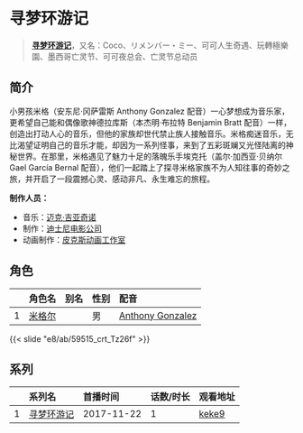 # 寻梦环游记


> <u>**[寻梦环游记](http://bgm.tv/subject/209925)**</u>，又名：Coco、リメンバー・ミー、可可人生奇遇、玩轉極樂園、墨西哥亡灵节、可可夜总会、亡灵节总动员

## 简介


小男孩米格（安东尼·冈萨雷斯 Anthony Gonzalez 配音）一心梦想成为音乐家，更希望自己能和偶像歌神德拉库斯（本杰明·布拉特 Benjamin Bratt 配音）一样，创造出打动人心的音乐，但他的家族却世代禁止族人接触音乐。米格痴迷音乐，无比渴望证明自己的音乐才能，却因为一系列怪事，来到了五彩斑斓又光怪陆离的神秘世界。在那里，米格遇见了魅力十足的落魄乐手埃克托（盖尔·加西亚·贝纳尔 Gael García Bernal 配音），他们一起踏上了探寻米格家族不为人知往事的奇妙之旅，并开启了一段震撼心灵、感动非凡、永生难忘的旅程。

**制作人员：**
- 音乐：[迈克·吉亚奇诺](http://bgm.tv/person/22009)
- 制作：[迪士尼电影公司](http://bgm.tv/person/6816)
- 动画制作：[皮克斯动画工作室](http://bgm.tv/person/7960)

## 角色

|     |   角色名   |   别名  | 性别 |  配音  |
|:--- |:------  |:----      |:---  |:--   |
| 1 | [米格尔](http://bgm.tv/character/59515) |  | 男 | [Anthony Gonzalez](http://bgm.tv/person/31359) |

{{< slide "e8/ab/59515_crt_Tz26f" >}}

## 系列

|     | 系列名   | 首播时间       | 话数/时长 | 观看地址                                                     |
| :-- | :---- | :--------- | :---- | :------------------------------------------------------- |
| 1   |[寻梦环游记](https://bgm.tv/subject/209925)| 2017-11-22 | 1     | [keke9](https://www.keke9.app/play/179884-4-275335.html) |



